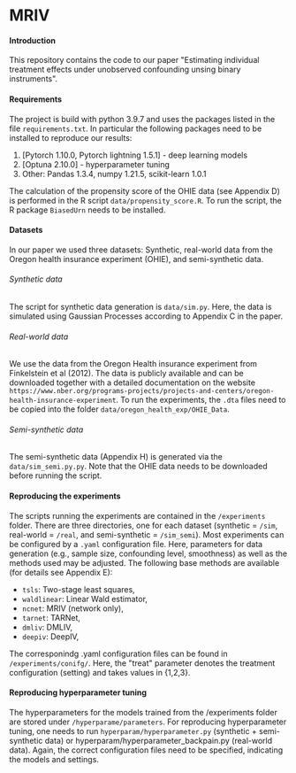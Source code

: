 MRIV
==============================

#### Introduction
This repository contains the code to our paper "Estimating individual treatment effects under unobserved confounding unsing binary instruments".


#### Requirements
The project is build with python 3.9.7 and uses the packages listed in the file `requirements.txt`. In particular the following packages need to be installed to reproduce our results:
1. [Pytorch 1.10.0, Pytorch lightning 1.5.1] - deep learning models
2. [Optuna 2.10.0] - hyperparameter tuning
4. Other: Pandas 1.3.4, numpy 1.21.5, scikit-learn 1.0.1

The calculation of the propensity score of the OHIE data (see Appendix D) is performed in the R script `data/propensity_score.R`. To run the script, the R package `BiasedUrn` needs to be installed.

#### Datasets
In our paper we used three datasets: Synthetic, real-world data from the Oregon health insurance experiment (OHIE), and semi-synthetic data. 

###### Synthetic data
The script for synthetic data generation is `data/sim.py`. Here, the data is simulated using Gaussian Processes according to Appendix C in the paper.

###### Real-world data
We use the data from the Oregon Health insurance experiment from Finkelstein et al (2012). The data is publicly available and can be downloaded together with a detailed documentation on the website `https://www.nber.org/programs-projects/projects-and-centers/oregon-health-insurance-experiment`. To run the experiments, the `.dta` files need to be copied into the folder `data/oregon_health_exp/OHIE_Data`.

###### Semi-synthetic data
The semi-synthetic data (Appendix H) is generated via the `data/sim_semi.py.py`. Note that the OHIE data needs to be downloaded before running the script.


#### Reproducing the experiments
The scripts running the experiments are contained in the `/experiments` folder. There are three directories, one for each dataset (synthetic = `/sim`, real-world = `/real`, and semi-synthetic = `/sim_semi`). Most experiments can be configured by a `.yaml` configuration file. Here, parameters for data generation (e.g., sample size, confounding level, smoothness) as well as the methods used may be adjusted. The following base methods are available (for details see Appendix E):

- `tsls`: Two-stage least squares, 
- `waldlinear`: Linear Wald estimator,
- `ncnet`: MRIV (network only),
- `tarnet`: TARNet,
- `dmliv`: DMLIV,
- `deepiv`: DeepIV,

The corresponindg .yaml configuration files can be found in `/experiments/conifg/`. Here, the "treat" parameter denotes the treatment configuration (setting) and takes values in {1,2,3}.

#### Reproducing hyperparameter tuning
The hyperparameters for the models trained from the /experiments folder are stored under `/hyperparame/parameters`. For reproducing hyperparameter tuning, one needs to run `hyperparam/hyperparameter.py` (synthetic + semi-synthetic data) or hyperparam/hyperparameter_backpain.py (real-world data). Again, the correct configuration files need to be specified, indicating the models and settings.
